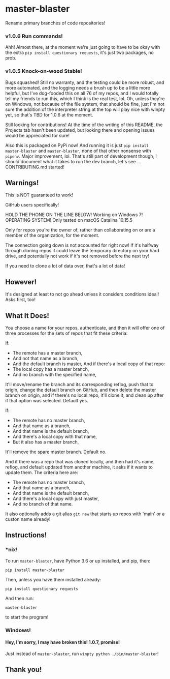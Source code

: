 # master-blaster

Rename primary branches of code repositories!

### v1.0.6 Run commands!

Ahh! Almost there, at the moment we're just going to have to be okay with the extra `pip install questionary requests`, it's just two packages, no prob.

### v1.0.5 Knock-on-wood Stable!

Bugs squashed! Still no warranty, and the testing could be more robust, and more automated, and the logging needs a brush up to be a little more helpful, but I've dog-fooded this on all 76 of my repos, and I would totally tell my friends to run this, which I think is the real test, lol. Oh, unless they're on Windows, not because of the file system, that should be fine, just I'm not sure the addition of the interpreter string at the top will play nice with winpty yet, so that's TBD for 1.0.6 at the moment.

Still looking for contributions! At the time of the writing of this README, the Projects tab hasn't been updated, but looking there and opening issues would be appreciated for sure!

Also this is packaged on PyPi now! And running it is just `pip install master-blaster` and `master-blaster`, none of that other nonsense with `pipenv`. Major improvement, lol. That's still part of development though, I should document what it takes to run the dev branch, let's see ... CONTRIBUTING.md started!

## Warnings!

This is NOT guaranteed to work!

GitHub users specifically!

HOLD THE PHONE ON THE LINE BELOW! Working on Windows 7!
OPERATING SYSTEM! Only tested on macOS Catalina 10.15.5

Only for repos you're the owner of, rather than collaborating on or are a member of the organization, for the moment.

The connection going down is not accounted for right now! If it's halfway through cloning repos it could leave the temporary directory on your hard drive, and potentially not work if it's not removed before the next try!

If you need to clone a lot of data over, that's a lot of data!

## However!

It's designed at least to not go ahead unless it considers conditions ideal! Asks first, too!

## What It Does!

You choose a name for your repos, authenticate, and then it will offer one of three processes for the sets of repos that fit these criteria:

If:

- The remote has a master branch,
- And not that name as a branch,
- And the default branch is master,
  And if there's a local copy of that repo:
- The local copy has a master branch,
- And no branch with the specified name,

It'll move/rename the branch and its corresponding reflog, push that to origin, change the default branch on GitHub, and then delete the master branch on origin, and if there's no local repo, it'll clone it, and clean up after if that option was selected. Default yes.

If:

- The remote has no master branch,
- And that name as a branch,
- And that name is the default branch,
- And there's a local copy with that name,
- But it also has a master branch,

It'll remove the spare master branch. Default no.

And if there was a repo that was cloned locally, and then had it's name, reflog, and default updated from another machine, it asks if it wants to update them. The criteria here are:

- The remote has no master branch,
- And that name as a branch,
- And that name is the default branch,
- And there's a local copy with just master,
- And no branch of that name.

It also optionally adds a git alias `git new` that starts up repos with 'main' or a custon name already!

## Instructions!

### \*nix!

To run `master-blaster`, have Python 3.6 or up installed, and pip, then:

`pip install master-blaster`

Then, unless you have them installed already:

`pip install questionary requests`

And then run:

`master-blaster`

to start the program!

### Windows!

#### Hey, I'm sorry, I may have broken this! 1.0.7, promise!

Just instead of `master-blaster`, run `winpty python ./bin/master-blaster`!

## Thank you!
